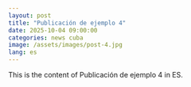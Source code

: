 ```yaml
---
layout: post
title: "Publicación de ejemplo 4"
date: 2025-10-04 09:00:00
categories: news cuba
image: /assets/images/post-4.jpg
lang: es
---
```


This is the content of Publicación de ejemplo 4 in ES.
